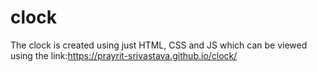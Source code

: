 # clock
The clock is created using just HTML, CSS and JS which can be viewed using the link:https://prayrit-srivastava.github.io/clock/
